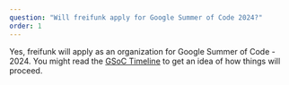 ```yaml
---
question: "Will freifunk apply for Google Summer of Code 2024?"
order: 1
---
```

Yes, freifunk will apply as an organization for Google Summer of Code - 2024. You might read the [GSoC Timeline](https://developers.google.com/open-source/gsoc/timeline) to get an idea of how things will proceed.
